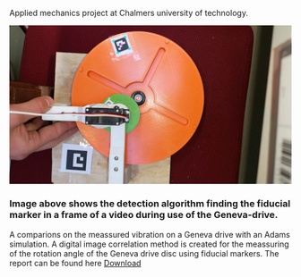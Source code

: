 Applied mechanics project at Chalmers university of technology. 

![plot](./frame179.jpg)

### Image above shows the detection algorithm finding the fiducial marker in a frame of a video during use of the Geneva-drive. 

A comparions on the meassured vibration on a Geneva drive with an Adams simulation. A digital image correlation method is created for the meassuring of the rotation angle of the Geneva drive disc using fiducial markers. 
The report can be found here [Download](https://github.com/gurrajo/Geneva/blob/master/Slutrapport___Geneva_Drive.pdf)
